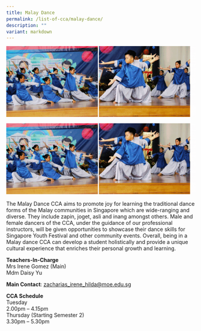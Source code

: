 ```yaml
---
title: Malay Dance
permalink: /list-of-cca/malay-dance/
description: ""
variant: markdown
---
```


![](/images/CCAs/2023_cca_malay_dance.gif)

![](/images/CCAs/2023_cca_malay_dance.gif)

The Malay Dance CCA aims to promote joy for learning the traditional dance forms of the Malay communities in Singapore which are wide-ranging and diverse. They include&nbsp;zapin,&nbsp;joget,&nbsp;asli&nbsp;and&nbsp;inang amongst others. Male and female dancers of the CCA, under the guidance of our professional instructors, will be given opportunities to showcase their dance skills for Singapore Youth Festival and other community events. Overall, being in a Malay dance CCA can develop a student holistically and provide a unique cultural experience that enriches their personal growth and learning.

**Teachers-In-Charge**
<br>Mrs Irene Gomez (Main)
<br>Mdm Daisy Yu

**Main Contact**: zacharias_irene_hilda@moe.edu.sg

**CCA Schedule**
<br>Tuesday
<br>2.00pm – 4.15pm
<br>Thursday (Starting Semester 2)
<br>3.30pm – 5.30pm